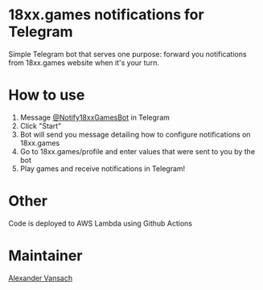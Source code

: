 # 18xx.games notifications for Telegram

Simple Telegram bot that serves one purpose: forward you notifications
from 18xx.games website when it's your turn.

# How to use

1. Message [@Notify18xxGamesBot](https://t.me/Notify18xxGamesBot) in Telegram
2. Click "Start"
3. Bot will send you message detailing how to configure notifications
   on 18xx.games
4. Go to 18xx.games/profile and enter values that were sent to you by the bot
5. Play games and receive notifications in Telegram!

# Other

Code is deployed to AWS Lambda using Github Actions

# Maintainer

[Alexander Vansach](https://github.com/vandamm)
